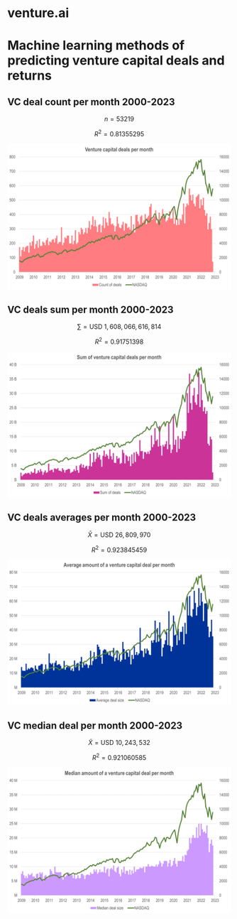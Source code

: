 # venture.ai
# Machine learning methods of predicting venture capital deals and returns

## VC deal count per month 2000-2023

```math
n = 53219
```
```math
R^2 = 0.81355295
```

![VC deal count per month 2000-2023](img/count_deals_m_00_23.png?raw=true "VC deal count per month 2000-2023")

## VC deals sum per month 2000-2023

```math
\sum = \text{USD } 1,608,066,616,814
```
```math
R^2 = 0.91751398
```

![VC deals sum per month 2000-2023](img/sum_deals_m_00_23.png?raw=true "VC deals sum per month 2000-2023")

## VC deals averages per month 2000-2023

```math
\bar{X} = \text{USD } 26,809,970
```
```math
R^2 = 0.923845459
```

![VC deals averages per month 2000-2023](img/avg_deals_m_00_23.png?raw=true "VC deals averages per month 2000-2023")

## VC median deal per month 2000-2023

```math
\tilde{X} = \text{USD } 10,243,532
```
```math
R^2 = 0.921060585
```

![VC median deal per month 2000-2023](img/med_deals_m_00_23.png?raw=true "VC median deal per month 2000-2023")

